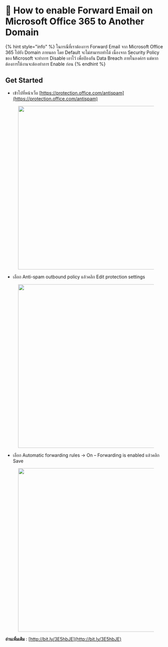 # 📩 How to enable Forward Email on Microsoft Office 365 to Another Domain

{% hint style="info" %}
ในกรณีที่เราต้องการ Forward Email จาก Microsoft Office 365 ไปยัง Domain ภายนอก โดย Default จะไม่สามารถทำได้ เนื่องจาก Security Policy ของ Microsoft จะทำการ Disable เอาไว้ เพื่อป้องกัน Data Breach ภายในองค์กร แต่หากต้องการใช้งานจะต้องทำการ Enable ก่อน
{% endhint %}

## **Get Started**

* เข้าไปที่หน้าเว็บ [https://protection.office.com/antispam](https://protection.office.com/antispam)

<figure><img src="https://codeinsane.files.wordpress.com/2022/11/forward-01.png?w=1024" alt="" height="509" width="1024"><figcaption></figcaption></figure>

* เลือก Anti-spam outbound policy แล้วคลิก Edit protection settings

<figure><img src="https://codeinsane.files.wordpress.com/2022/11/forward-02-1.png?w=1024" alt="" height="509" width="1024"><figcaption></figcaption></figure>

* เลือก Automatic forwarding rules -> On – Forwarding is enabled แล้วคลิก Save

<figure><img src="https://codeinsane.files.wordpress.com/2022/11/forward-03.png?w=1024" alt="" height="509" width="1024"><figcaption></figcaption></figure>

**อ่านเพิ่มเติม** : [http://bit.ly/3E5hbJE](http://bit.ly/3E5hbJE)
